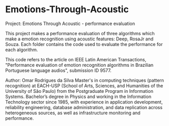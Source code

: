 # Emotions-Through-Acoustic
Project: Emotions Through Acoustic - performance evaluation 

This project makes a performance evaluation of three algorithms which make a emotion recognition using acoustic features: Deep, RosaJr and Souza. Each folder contains the code used to evaluate the performance for each algorithm. 

This code refers to the article on IEEE Latin American Transactions, "Performance evaluation of emotion recognition
algorithms in Brazilian Portuguese language audios", submission ID 9577.

Author: Omar Rodrigues da Silva
Master's in computing techniques (pattern recognition) at EACH-USP (School of Arts, Sciences, and Humanities of the University of São Paulo) from the Postgraduate Program in Information Systems. Bachelor’s degree in Physics and working in the Information Technology sector since 1985, with experience in application development, reliability engineering, database administration, and data replication across heterogeneous sources, as well as infrastructure monitoring and performance.
